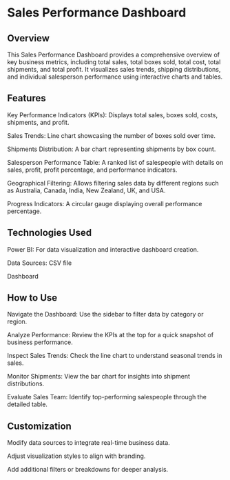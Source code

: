 # Sales Performance Dashboard

## Overview

This Sales Performance Dashboard provides a comprehensive overview of key business metrics, including total sales, total boxes sold, total cost, total shipments, and total profit. It visualizes sales trends, shipping distributions, and individual salesperson performance using interactive charts and tables.

## Features

Key Performance Indicators (KPIs): Displays total sales, boxes sold, costs, shipments, and profit.

Sales Trends: Line chart showcasing the number of boxes sold over time.

Shipments Distribution: A bar chart representing shipments by box count.

Salesperson Performance Table: A ranked list of salespeople with details on sales, profit, profit percentage, and performance indicators.

Geographical Filtering: Allows filtering sales data by different regions such as Australia, Canada, India, New Zealand, UK, and USA.

Progress Indicators: A circular gauge displaying overall performance percentage.

## Technologies Used

Power BI: For data visualization and interactive dashboard creation.

Data Sources: CSV file

Dashboard



## How to Use

Navigate the Dashboard: Use the sidebar to filter data by category or region.

Analyze Performance: Review the KPIs at the top for a quick snapshot of business performance.

Inspect Sales Trends: Check the line chart to understand seasonal trends in sales.

Monitor Shipments: View the bar chart for insights into shipment distributions.

Evaluate Sales Team: Identify top-performing salespeople through the detailed table.

## Customization

Modify data sources to integrate real-time business data.

Adjust visualization styles to align with branding.

Add additional filters or breakdowns for deeper analysis.


